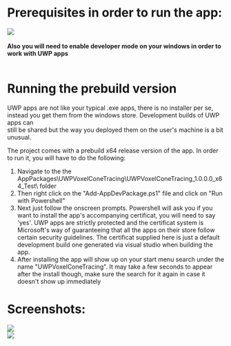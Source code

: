 # Prerequisites in order to run the app:<br />
<img src="https://i.imgur.com/QT0T20e.jpeg"/><br />
<br />
**Also you will need to enable developer mode on your windows in order to work with UWP apps**<br />
<br />
# Running the prebuild version
UWP apps are not like your typical .exe apps, there is no installer per se, <br />
instead you get them from the windows store. Development builds of UWP apps can <br />
still be shared but the way you deployed them on the user's machine is a bit unusual.

The project comes with a prebuild x64 release version of the app. In order to run it,
you will have to do the following:
1. Navigate to the the AppPackages\UWPVoxelConeTracing\UWPVoxelConeTracing_1.0.0.0_x64_Test\ folder
2. Then right click on the "Add-AppDevPackage.ps1" file and click on "Run with Powershell"
3. Next just follow the onscreen prompts. Powershell will ask you if you want to install
the app's accompanying certificat, you will need to say 'yes'. UWP apps are strictly protected
and the certificat system is Microsoft's way of guaranteeing that all the apps on their store 
follow certain security guidelines. The certificat supplied here is just a default development
build one generated via visual studio when building the app.
4. After installing the app will show up on your start menu search under the name "UWPVoxelConeTracing".
It may take a few seconds to appear after the install though, make sure the search for it again in case
it doesn't show up immediately

# Screenshots:
<img src="https://i.imgur.com/gyXedDH.jpg"/><br />
<img src="https://i.imgur.com/UbtJzUx.jpg"/><br />
